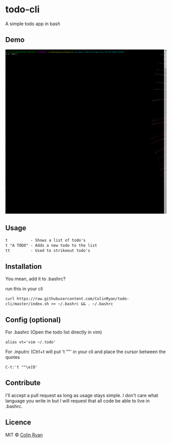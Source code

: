 # todo-cli
A simple todo app in bash

## Demo

![todo-cli](demo.gif)

## Usage 
```
t          - Shows a list of todo's
t "A TODO" - Adds a new todo to the list 
tt         - Used to strikeout todo's
```
## Installation

You mean, add it to .bashrc?

run this in your cli
```
curl https://raw.githubusercontent.com/ColinRyan/todo-cli/master/index.sh >> ~/.bashrc && . ~/.bashrc
```

## Config (optional)
For .bashrc (Open the todo list directly in vim)
```
alias vt='vim ~/.todo'
```


For .inputrc (Ctrl+t will put 't ""' in your cli and place the cursor between the quotes
```
C-t:'t ""\e[D'
```

## Contribute

I'll accept a pull request as long as usage stays simple.
I don't care what language you write in but I will request that all code be able to live in .bashrc.

## Licence

MIT © [Colin Ryan](http://github.com/ColinRyan)
